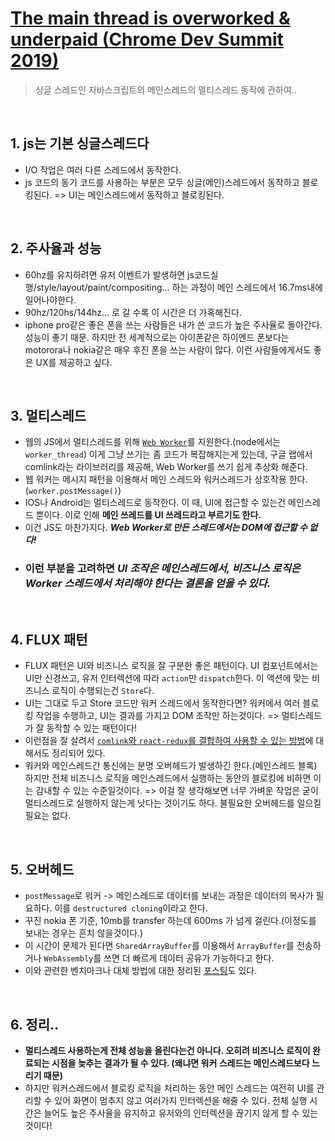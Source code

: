 # [The main thread is overworked & underpaid (Chrome Dev Summit 2019)](dassur.ma/things/react-redux-comlink)
 
> 싱글 스레드인 자바스크립트의 메인스레드의 멀티스레드 동작에 관하여..

<br>

## 1. js는 기본 싱글스레드다
- I/O 작업은 여러 다른 스레드에서 동작한다.
- js 코드의 동기 코드를 사용하는 부분은 모두 싱글(메인)스레드에서 동작하고 블로킹된다. => UI는 메인스레드에서 동작하고 블로킹된다.

<br>

## 2. 주사율과 성능
- 60hz를 유지하려면 유저 이벤트가 발생하면  js코드실행/style/layout/paint/compositing... 하는 과정이 메인 스레드에서 16.7ms내에 일어나야한다. 
- 90hz/120hs/144hz... 로 갈 수록 이 시간은 더 가혹해진다. 
- iphone pro같은 좋은 폰을 쓰는 사람들은 내가 쓴 코드가 높은 주사율로 돌아간다. 성능이 좋기 때문. 하지만 전 세계적으로는 아이폰같은 하이엔드 폰보다는 motorora나 nokia같은 매우 후진 폰을 쓰는 사람이 많다. 이런 사람들에게서도 좋은 UX를 제공하고 싶다.

<br>

## 3. 멀티스레드
- 웹의 JS에서 멀티스레드를 위해 [`Web Worker`](https://www.npmjs.com/package/comlink)를 지원한다.(node에서는 `worker_thread`) 이게 그냥 쓰기는 좀 코드가 복잡해지는게 있는데, 구글 랩에서 comlink라는 라이브러리를 제공해, Web Worker를 쓰기 쉽게 추상화 해준다.
- 웹 워커는 메시지 패턴을 이용해서 메인 스레드와 워커스레드가 상호작용 한다.(`worker.postMessage()`)
- IOS나 Android는 멀티스레드로 동작한다. 이 때, UI에 접근할 수 있는건 메인스레드 뿐이다. 이로 인해 **메인 쓰레드를 UI 쓰레드라고 부르기도 한다.**
- 이건 JS도 마찬가지다. ***Web Worker로 만든 스레드에서는 DOM에 접근할 수 없다!***
- ### 이런 부분을 고려하면 ***UI 조작은 메인스레드에서, 비즈니스 로직은 Worker 스레드에서 처리해야 한다는 결론을 얻을 수 있다.***

<br>

## 4. FLUX 패턴
- FLUX 패턴은 UI와 비즈니스 로직을 잘 구분한 좋은 패턴이다. UI 컴포넌트에서는 UI만 신경쓰고, 유저 인터렉션에 따라 `action`만 `dispatch`한다. 이 액션에 맞는 비즈니스 로직이 수행되는건 `Store`다.
- UI는 그대로 두고 Store 코드만 워커 스레드에서 동작한다면? 워커에서 여러 블로킹 작업을 수행하고, UI는 결과를 가지고 DOM 조작만 하는것이다. => 멀티스레드가 잘 동작할 수 있는 패턴이다!
- 이런점을 잘 살려서 [`comlink`와 `react-redux`를 결합하여 사용할 수 있는 방법](https://dassur.ma/things/react-redux-comlink)에 대해서도 정리되어 있다.
- 워커와 메인스레드간 통신에는 분명 오버헤드가 발생하긴 한다.(메인스레드 블록) 하지만 전체 비즈니스 로직을 메인스레드에서 실행하는 동안의 블로킹에 비하면 이는 감내할 수 있는 수준일것이다. => 이걸 잘 생각해보면 너무 가벼운 작업은 굳이 멀티스레드로 실행하지 않는게 낫다는 것이기도 하다. 불필요한 오버헤드를 일으킬 필요는 없다.

<br>

## 5. 오버헤드
- `postMessage`로 워커 -> 메인스레드로 데이터를 보내는 과정은 데이터의 복사가 필요하다. 이를 `destructured cloning`이라고 한다.
- 꾸진 nokia 폰 기준, 10mb를 transfer 하는데 600ms 가 넘게 걸린다.(이정도를 보내는 경우는 흔치 않을것이다.)
- 이 시간이 문제가 된다면 `SharedArrayBuffer`를 이용해서 `ArrayBuffer`를 전송하거나 `WebAssembly`를 쓰면 더 빠르게 데이터 공유가 가능하다고 한다.
- 이와 관련한 벤치마크나 대체 방법에 대한 정리된 [포스팅](https://surma.dev/things/is-postmessage-slow/)도 있다.

<br>

## 6. 정리..
- **멀티스레드 사용하는게 전체 성능을 올린다는건 아니다. 오히려 비즈니스 로직이 완료되는 시점을 늦추는 결과가 될 수 있다. (왜냐면 워커 스레드는 메인스레드보다 느리기 때문)**
- 하지만 워커스레드에서 블로킹 로직을 처리하는 동안 메인 스레드는 여전히 UI를 관리할 수 있어 화면이 멈추지 않고 여러가지 인터렉션을 해줄 수 있다. 전체 실행 시간은 늘어도 높은 주사율을 유지하고 유저와의 인터렉션을 끊기지 않게 할 수 있는것이다!